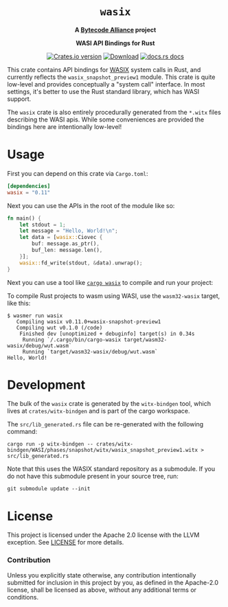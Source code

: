 <div align="center">
  <h1><code>wasix</code></h1>

<strong>A <a href="https://bytecodealliance.org/">Bytecode Alliance</a> project</strong>

  <p>
    <strong>WASI API Bindings for Rust</strong>
  </p>

  <p>
    <a href="https://crates.io/crates/wasi"><img src="https://img.shields.io/crates/v/wasi.svg?style=flat-square" alt="Crates.io version" /></a>
    <a href="https://crates.io/crates/wasi"><img src="https://img.shields.io/crates/d/wasi.svg?style=flat-square" alt="Download" /></a>
    <a href="https://docs.rs/wasi/"><img src="https://img.shields.io/badge/docs-latest-blue.svg?style=flat-square" alt="docs.rs docs" /></a>
  </p>
</div>

This crate contains API bindings for [WASIX](https://github.com/john-sharratt/wasix)
system calls in Rust, and currently reflects the `wasix_snapshot_preview1`
module. This crate is quite low-level and provides conceptually a "system call"
interface. In most settings, it's better to use the Rust standard library, which
has WASI support.

The `wasix` crate is also entirely procedurally generated from the `*.witx` files
describing the WASI apis. While some conveniences are provided the bindings here
are intentionally low-level!

# Usage

First you can depend on this crate via `Cargo.toml`:

```toml
[dependencies]
wasix = "0.11"
```

Next you can use the APIs in the root of the module like so:

```rust
fn main() {
    let stdout = 1;
    let message = "Hello, World!\n";
    let data = [wasix::Ciovec {
        buf: message.as_ptr(),
        buf_len: message.len(),
    }];
    wasix::fd_write(stdout, &data).unwrap();
}
```

Next you can use a tool like [`cargo
wasix`](https://github.com/john.sharratt/cargo-wasix) to compile and run your
project:

To compile Rust projects to wasm using WASI, use the `wasm32-wasix` target,
like this:

```
$ wasmer run wasix
   Compiling wasix v0.11.0+wasix-snapshot-preview1
   Compiling wut v0.1.0 (/code)
    Finished dev [unoptimized + debuginfo] target(s) in 0.34s
     Running `/.cargo/bin/cargo-wasix target/wasm32-wasix/debug/wut.wasm`
     Running `target/wasm32-wasix/debug/wut.wasm`
Hello, World!
```

# Development

The bulk of the `wasix` crate is generated by the `witx-bindgen` tool, which lives at
`crates/witx-bindgen` and is part of the cargo workspace.

The `src/lib_generated.rs` file can be re-generated with the following
command:

```
cargo run -p witx-bindgen -- crates/witx-bindgen/WASI/phases/snapshot/witx/wasix_snapshot_preview1.witx > src/lib_generated.rs
```

Note that this uses the WASIX standard repository as a submodule. If you do not
have this submodule present in your source tree, run:
```
git submodule update --init
```

# License

This project is licensed under the Apache 2.0 license with the LLVM exception.
See [LICENSE](LICENSE) for more details.

### Contribution

Unless you explicitly state otherwise, any contribution intentionally submitted
for inclusion in this project by you, as defined in the Apache-2.0 license,
shall be licensed as above, without any additional terms or conditions.
